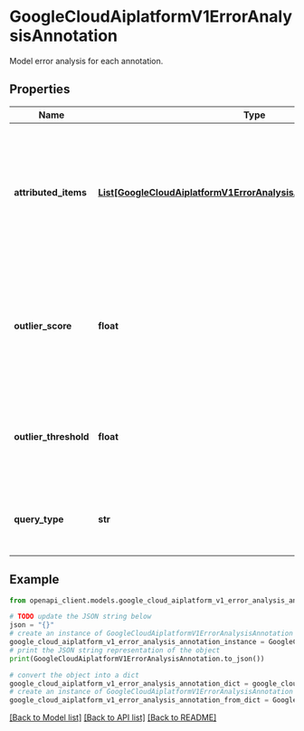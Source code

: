 # GoogleCloudAiplatformV1ErrorAnalysisAnnotation

Model error analysis for each annotation.

## Properties

Name | Type | Description | Notes
------------ | ------------- | ------------- | -------------
**attributed_items** | [**List[GoogleCloudAiplatformV1ErrorAnalysisAnnotationAttributedItem]**](GoogleCloudAiplatformV1ErrorAnalysisAnnotationAttributedItem.md) | Attributed items for a given annotation, typically representing neighbors from the training sets constrained by the query type. | [optional] 
**outlier_score** | **float** | The outlier score of this annotated item. Usually defined as the min of all distances from attributed items. | [optional] 
**outlier_threshold** | **float** | The threshold used to determine if this annotation is an outlier or not. | [optional] 
**query_type** | **str** | The query type used for finding the attributed items. | [optional] 

## Example

```python
from openapi_client.models.google_cloud_aiplatform_v1_error_analysis_annotation import GoogleCloudAiplatformV1ErrorAnalysisAnnotation

# TODO update the JSON string below
json = "{}"
# create an instance of GoogleCloudAiplatformV1ErrorAnalysisAnnotation from a JSON string
google_cloud_aiplatform_v1_error_analysis_annotation_instance = GoogleCloudAiplatformV1ErrorAnalysisAnnotation.from_json(json)
# print the JSON string representation of the object
print(GoogleCloudAiplatformV1ErrorAnalysisAnnotation.to_json())

# convert the object into a dict
google_cloud_aiplatform_v1_error_analysis_annotation_dict = google_cloud_aiplatform_v1_error_analysis_annotation_instance.to_dict()
# create an instance of GoogleCloudAiplatformV1ErrorAnalysisAnnotation from a dict
google_cloud_aiplatform_v1_error_analysis_annotation_from_dict = GoogleCloudAiplatformV1ErrorAnalysisAnnotation.from_dict(google_cloud_aiplatform_v1_error_analysis_annotation_dict)
```
[[Back to Model list]](../README.md#documentation-for-models) [[Back to API list]](../README.md#documentation-for-api-endpoints) [[Back to README]](../README.md)


